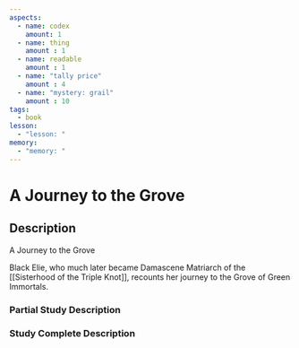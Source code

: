 ```yaml
---
aspects: 
  - name: codex
    amount: 1
  - name: thing
    amount : 1
  - name: readable
    amount : 1
  - name: "tally price"
    amount : 4
  - name: "mystery: grail"
    amount : 10
tags:
  - book
lesson:
  - "lesson: "
memory:
  - "memory: "
---
```


# A Journey to the Grove

## Description
A Journey to the Grove

Black Elie, who much later became Damascene Matriarch of the [[Sisterhood of the Triple Knot]], recounts her journey to the Grove of Green Immortals.
### Partial Study Description

### Study Complete Description
